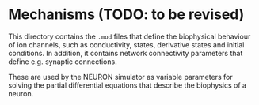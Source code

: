 # Mechanisms (TODO: to be revised)

This directory contains the `.mod` files that define the biophysical behaviour of ion channels, such as conductivity, states, derivative states and initial conditions. 
In addition, it contains network connectivity parameters that define e.g. synaptic connections.

These are used by the NEURON simulator as variable parameters for solving the partial differential equations that describe the biophysics of a neuron.
